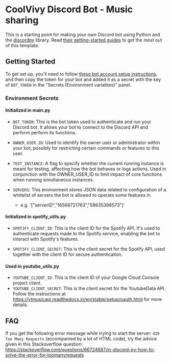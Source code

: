 # CoolVivy Discord Bot - Music sharing

This is a starting point for making your own Discord bot using Python and the [discordpy](https://discordpy.readthedocs.io/) library.
Read [their getting-started guides](https://discordpy.readthedocs.io/en/stable/#getting-started) to get the most out of this template.

## Getting Started

To get set up, you'll need to follow [these bot account setup instructions](https://discordpy.readthedocs.io/en/stable/discord.html),
and then copy the token for your bot and added it as a secret with the key of `BOT_TOKEN` in the "Secrets (Environment variables)" panel.

### Environment Secrets

#### Initialized in main.py
- `BOT_TOKEN`: This is the bot token used to authenticate and run your Discord bot. It allows your bot to connect to the Discord API and perform perform its functions.

- `OWNER_USER_ID`: Used to identify the owner user or administrator within your bot, possibly for restricting certain commands or features to this user.
  
- `TEST_INSTANCE`: A flag to specify whether the current running instance is meant for testing, affecting how the bot behaves or logs actions. Used in conjunction with the OWNER_USER_ID to limit impact of core functions when running simultaneous instances.

- `SERVERS`: This environment stores JSON data related to configuration of a whitelist of servers the bot is allowed to operate some features in.
    - e.g. '["serverID","16568721763","58635398573"]'

#### Initialized in spotify_utils.py
- `SPOTIFY_CLIENT_ID`: This is the client ID for the Spotify API. It's used to authenticate requests made to the Spotify service, enabling the bot to interact with Spotify's features.

- `SPOTIFY_CLIENT_SECRET`: This is the client secret for the Spotify API, used together with the client ID for secure authentication.

#### Used in youtube_utils.py
- `YOUTUBE_CLIENT_ID`: This is the client ID of your Google Cloud Console project client.
- `YOUTUBE_CLIENT_SECRET`: This is the client secret for the YoutubeData API. Follow the instructions at https://ytmusicapi.readthedocs.io/en/stable/setup/oauth.html for more details.

## FAQ

If you get the following error message while trying to start the server: `429 Too Many Requests` (accompanied by a lot of HTML code), 
try the advice given in this Stackoverflow question:
https://stackoverflow.com/questions/66724687/in-discord-py-how-to-solve-the-error-for-toomanyrequests